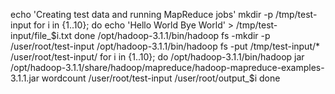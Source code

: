 
echo 'Creating test data and running MapReduce jobs'
mkdir -p /tmp/test-input
for i in {1..10}; do
echo 'Hello World Bye World' > /tmp/test-input/file_$i.txt
done
/opt/hadoop-3.1.1/bin/hadoop fs -mkdir -p /user/root/test-input
/opt/hadoop-3.1.1/bin/hadoop fs -put /tmp/test-input/* /user/root/test-input/
for i in {1..10}; do
/opt/hadoop-3.1.1/bin/hadoop jar /opt/hadoop-3.1.1/share/hadoop/mapreduce/hadoop-mapreduce-examples-3.1.1.jar wordcount /user/root/test-input /user/root/output_$i
done
